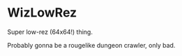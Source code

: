 # WizLowRez

Super low-rez (64x64!) thing.

Probably gonna be a rougelike dungeon crawler, only bad.